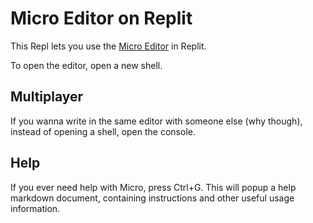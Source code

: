 # Micro Editor on Replit

This Repl lets you use the [Micro Editor](https://micro-editor.github.io)
in Replit.

To open the editor, open a new shell.

## Multiplayer

If you wanna write in the same editor with someone else (why though),
instead of opening a shell, open the console.

## Help

If you ever need help with Micro, press Ctrl+G. This will
popup a help markdown document, containing instructions
and other useful usage information.
